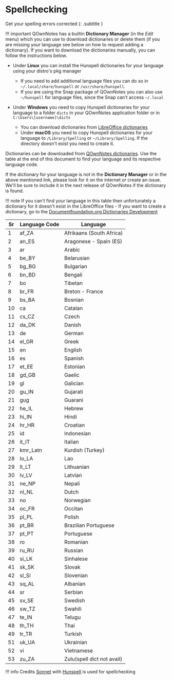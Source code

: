 # Spellchecking

Get your spelling errors corrected 
{: .subtitle }

!!! important
    QOwnNotes has a builtin **Dictionary Manager** (in the *Edit* menu)
    which you can use to download dictionaries or delete them (if you are
    missing your language see below on how to request adding a dictionary).
    If you want to download the dictionaries manually, you can follow the
    instructions below.

- Under **Linux** you can install the Hunspell dictionaries for your language using your distro's pkg manager
    - If you need to add additional language files you can do so
      in `~/.local/share/hunspell` or `/usr/share/hunspell`.
    - If you are using the Snap package of QOwnNotes you can also
      use `~/hunspell` for language files, since the Snap can't
      access `~/.local`

- Under **Windows** you need to copy Hunspell dictionaries for your language to
  a folder `dicts` in your QOwnNotes application folder or in `C:\Users\[username]\dicts`
    - You can download dictionaries from [LibreOffice dictionaries](https://github.com/LibreOffice/dictionaries)
    - Under **macOS** you need to copy Hunspell dictionaries for your
      language to `/Library/Spelling` or `~/Library/Spelling`. If the
      directory doesn't exist you need to create it.

Dictionaries can be downloaded from [QOwnNotes
dictionaries](https://github.com/qownnotes/dictionaries). Use the table
at the end of this document to find your language and its respective
language code.

If the dictionary for your language is not in the **Dictionary Manager**
or in the above mentioned link, please look for it on the internet or
create an issue. We'll be sure to include it in the next release of
QOwnNotes if the dictionary is found.

!!! note
    If you can't find your language in this table then unfortunately
    a dictionary for it doesn't exist in the LibreOffice files - If you want
    to create a dictionary, go to the
    [Documentfoundation.org Dictionaries Development](https://wiki.documentfoundation.org/Development/Dictionaries)

| Sr  | Language Code | Language                   |
| --- | ------------- | -------------------------- |
| 1   | af_ZA         | Afrikaans (South Africa)   |
| 2   | an_ES         | Aragonese - Spain (ES)     |
| 3   | ar            | Arabic                     |
| 4   | be_BY         | Belarusian                 |
| 5   | bg_BG         | Bulgarian                  |
| 6   | bn_BD         | Bengali                    |
| 7   | bo            | Tibetan                    |
| 8   | br_FR         | Breton - France            |
| 9   | bs_BA         | Bosnian                    |
| 10  | ca            | Catalan                    |
| 11  | cs_CZ         | Czech                      |
| 12  | da_DK         | Danish                     |
| 13  | de            | German                     |
| 14  | el_GR         | Greek                      |
| 15  | en            | English                    |
| 16  | es            | Spanish                    |
| 17  | et_EE         | Estonian                   |
| 18  | gd_GB         | Gaelic                     |
| 19  | gl            | Galician                   |
| 20  | gu_IN         | Gujarati                   |
| 21  | gug           | Guarani                    |
| 22  | he_IL         | Hebrew                     |
| 23  | hi_IN         | Hindi                      |
| 24  | hr_HR         | Croatian                   |
| 25  | id            | Indonesian                 |
| 26  | it_IT         | Italian                    |
| 27  | kmr_Latn      | Kurdish (Turkey)           |
| 28  | lo_LA         | Lao                        |
| 29  | lt_LT         | Lithuanian                 |
| 30  | lv_LV         | Latvian                    |
| 31  | ne_NP         | Nepali                     |
| 32  | nl_NL         | Dutch                      |
| 33  | no            | Norwegian                  |
| 34  | oc_FR         | Occitan                    |
| 35  | pl_PL         | Polish                     |
| 36  | pt_BR         | Brazilian Portuguese       |
| 37  | pt_PT         | Portuguese                 |
| 38  | ro            | Romanian                   |
| 39  | ru_RU         | Russian                    |
| 40  | si_LK         | Sinhalese                  |
| 41  | sk_SK         | Slovak                     |
| 42  | sl_Sl         | Slovenian                  |
| 43  | sq_AL         | Albanian                   |
| 44  | sr            | Serbian                    |
| 45  | sv_SE         | Swedish                    |
| 46  | sw_TZ         | Swahili                    |
| 47  | te_IN         | Telugu                     |
| 48  | th_TH         | Thai                       |
| 49  | tr_TR         | Turkish                    |
| 51  | uk_UA         | Ukrainian                  |
| 52  | vi            | Vietnamese                 |
| 53  | zu_ZA         | Zulu(spell dict not avail) |

!!! info
    Credits [Sonnet](https://github.com/KDE/sonnet) with
    [Hunspell](https://hunspell.github.io/) is used for spellchecking
